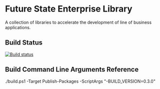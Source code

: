 # Future State Enterprise Library
A collection of libraries to accelerate the development of line of business applications.

## Build Status
[![Build status](https://ci.appveyor.com/api/projects/status/aqh7hjoa5rlgw518?svg=true)](https://ci.appveyor.com/project/ArisNikolaou/futurestate)

## Build Command Line Arguments Reference
./build.ps1 -Target Publish-Packages -ScriptArgs "-BUILD_VERSION=0.3.0"